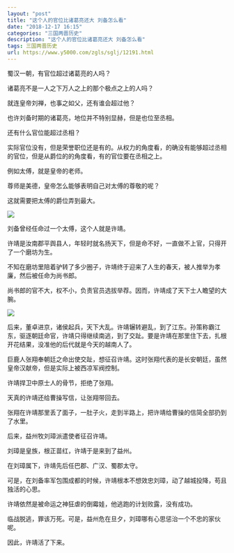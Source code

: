 ```yaml
---
layout: "post"
title: "这个人的官位比诸葛亮还大 刘备怎么看"
date: "2018-12-17 16:15"
categories: "三国两晋历史"
description: "这个人的官位比诸葛亮还大 刘备怎么看"
tags: 三国两晋历史
url: https://www.y5000.com/zgls/sglj/12191.html
---
```






蜀汉一朝，有官位超过诸葛亮的人吗？

诸葛亮不是一人之下万人之上的那个极点之上的人吗？

就连皇帝刘禅，也事之如父，还有谁会超过他？

也许刘备时期的诸葛亮，地位并不特别显赫，但是也位至丞相。

还有什么官位能超过丞相？

实际官位没有，但是荣誉职位还是有的。从权力的角度看，的确没有能够超过丞相的官位，但是从爵位的的角度看，有的官位要在丞相之上。

例如太傅，就是皇帝的老师。

尊师是美德，皇帝怎么能够表明自己对太傅的尊敬的呢？

这就需要把太傅的爵位弄到最大。

![](https://img.y5000.com/uploads/allimg/170204/8-1F2041351122B.jpg)

刘备曾经任命过一个太傅，这个人就是许靖。

许靖是汝南郡平舆县人，年轻时就名扬天下，但是命不好，一直做不上官，只得开了一个磨坊为生。

不知在磨坊里陪着驴转了多少圈子，许靖终于迎来了人生的春天，被人推举为孝廉，然后被任命为尚书郎。

尚书郎的官不大，权不小，负责官员选拔举荐。因而，许靖成了天下士人瞻望的大腕。

![](https://img.y5000.com/uploads/allimg/170204/8-1F204135123346.jpg)

后来，董卓进京，诸侯起兵，天下大乱。许靖辗转避乱，到了江东。孙策称霸江东，驱逐朝廷命官，许靖只得继续南逃，到了交趾。要是许靖在那里住下去，扎根开花结果，没准他的后代就是今天的越南人了。

巨鹿人张翔奉朝廷之命出使交趾，想征召许靖。这时张翔代表的是长安朝廷，虽然皇帝汉献帝，但是实际上被西凉军阀控制。

许靖捍卫中原士人的骨节，拒绝了张翔。

天真的许靖还给曹操写信，让张翔带回去。

张翔在许靖那里丢了面子，一肚子火，走到半路上，把许靖给曹操的信简全部扔到了水里。

后来，益州牧刘璋派遣使者征召许靖。

刘璋是皇族，根正苗红，许靖于是来到了益州。

在刘璋属下，许靖先后任巴郡、广汉、蜀郡太守。

可是，在刘备率军包围成都的时候，许靖根本不想效忠刘璋，动了越城投降，苟且独活的心思。

许靖依然是被命运之神狂虐的倒霉娃，他逃跑的计划败露，没有成功。

临战脱逃，罪该万死。可是，益州危在旦夕，刘璋哪有心思惩治一个不忠的家伙呢。

因此，许靖活了下来。
